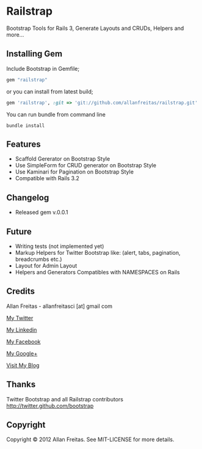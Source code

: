 # Railstrap
Bootstrap Tools for Rails 3, Generate Layouts and CRUDs, Helpers and more...

## Installing Gem

Include Bootstrap in Gemfile;

```ruby
gem "railstrap"
```

or you can install from latest build;

```ruby
gem 'railstrap', :git => 'git://github.com/allanfreitas/railstrap.git'
```

You can run bundle from command line

    bundle install

## Features
<ul>
  <li>Scaffold Gererator on Bootstrap Style</li>
  <li>Use SimpleForm for CRUD generator on Bootstrap Style</li>
  <li>Use Kaminari for Pagination on Bootstrap Style</li>
  <li>Compatible with Rails 3.2</li>
</ul>


## Changelog
<ul>
  <li>Released gem v.0.0.1</li>
</ul>


## Future
<ul>
  <li>Writing tests (not implemented yet)</li>
  <li>Markup Helpers for Twitter Bootstrap like: (alert, tabs, pagination, breadcrumbs etc.)</li>
  <li>Layout for Admin Layout</li>
  <li>Helpers and Generators Compatibles with NAMESPACES on Rails</li>
</ul>


## Credits
Allan Freitas - allanfreitasci [at] gmail com

[My Twitter](http://twitter.com/allanfreitas "My Twitter")

[My Linkedin](http://linkedin.com/in/allanfreitas "My Linkedin")

[My Facebook](https://www.facebook.com/allanfreitasci "My Facebook")

[My Google+](http://plus.ly/allanfreitas "My Google+")

[Visit My Blog](http://www.allanfreitas.com.br/ "Visit My Blog")



## Thanks
Twitter Bootstrap and all Railstrap contributors
http://twitter.github.com/bootstrap

## Copyright
Copyright © 2012 Allan Freitas. See MIT-LICENSE for more details.